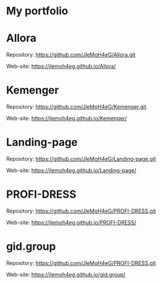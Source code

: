 # My portfolio
# Allora
Repository: https://github.com/JleMoH4eG/Allora.git

Web-site: https://jlemoh4eg.github.io/Allora/
# Kemenger
Repository: https://github.com/JleMoH4eG/Kemenger.git

Web-site: https://jlemoh4eg.github.io/Kemenger/
# Landing-page
Repository: https://github.com/JleMoH4eG/Landing-page.git

Web-site: https://jlemoh4eg.github.io/Landing-page/
# PROFI-DRESS
Repository: https://github.com/JleMoH4eG/PROFI-DRESS.git

Web-site: https://jlemoh4eg.github.io/PROFI-DRESS/
# gid.group
Repository: https://github.com/JleMoH4eG/PROFI-DRESS.git

Web-site: https://jlemoh4eg.github.io/gid.group/

